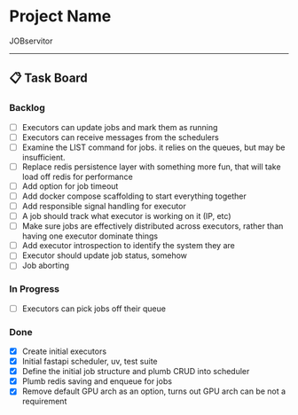 # Project Name

JOBservitor

---

## 📋 Task Board

### Backlog

- [ ] Executors can update jobs and mark them as running
- [ ] Executors can receive messages from the schedulers
- [ ] Examine the LIST command for jobs. it relies on the queues, but may be insufficient.
- [ ] Replace redis persistence layer with something more fun, that will take load off redis for performance
- [ ] Add option for job timeout
- [ ] Add docker compose scaffolding to start everything together
- [ ] Add responsible signal handling for executor
- [ ] A job should track what executor is working on it (IP, etc)
- [ ] Make sure jobs are effectively distributed across executors, rather than having one executor dominate things
- [ ] Add executor introspection to identify the system they are
- [ ] Executor should update job status, somehow
- [ ] Job aborting

### In Progress

- [ ] Executors can pick jobs off their queue

### Done

- [x] Create initial executors
- [x] Initial fastapi scheduler, uv, test suite
- [x] Define the initial job structure and plumb CRUD into scheduler
- [x] Plumb redis saving and enqueue for jobs
- [x] Remove default GPU arch as an option, turns out GPU arch can be not a requirement

